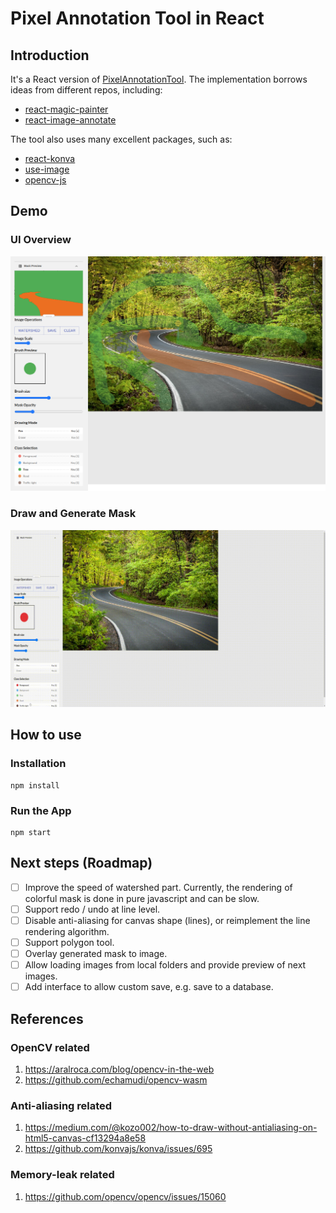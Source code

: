 # Pixel Annotation Tool in React

## Introduction
It's a React version of [PixelAnnotationTool](https://github.com/abreheret/PixelAnnotationTool). The implementation borrows ideas from different repos, including:

* [react-magic-painter](https://github.com/codeAdrian/react-magic-painter)
* [react-image-annotate](https://github.com/UniversalDataTool/react-image-annotate)

The tool also uses many excellent packages, such as:

* [react-konva](https://github.com/konvajs/react-konva)
* [use-image](https://github.com/konvajs/use-image)
* [opencv-js](https://github.com/TechStark/opencv-js)

## Demo

### UI Overview
![alt text](doc/generated_mask.png "UI Overview")

### Draw and Generate Mask
![Alt Text](doc/tutorial.gif)

## How to use

### Installation
```
npm install
```

### Run the App

```
npm start
```

## Next steps (Roadmap)

- [ ] Improve the speed of watershed part. Currently, the rendering of colorful mask is done in pure javascript and can be slow.
- [ ] Support redo / undo at line level.
- [ ] Disable anti-aliasing for canvas shape (lines), or reimplement the line rendering algorithm.
- [ ] Support polygon tool.
- [ ] Overlay generated mask to image.
- [ ] Allow loading images from local folders and provide preview of next images.
- [ ] Add interface to allow custom save, e.g. save to a database. 

## References

### OpenCV related
1. https://aralroca.com/blog/opencv-in-the-web
1. https://github.com/echamudi/opencv-wasm

### Anti-aliasing related
1. https://medium.com/@kozo002/how-to-draw-without-antialiasing-on-html5-canvas-cf13294a8e58
1. https://github.com/konvajs/konva/issues/695

### Memory-leak related

1. https://github.com/opencv/opencv/issues/15060
